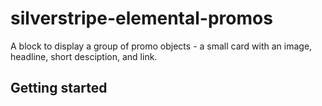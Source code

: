 # silverstripe-elemental-promos

A block to display a group of promo objects - a small card with an image, headline, short desciption, and link.

## Getting started
